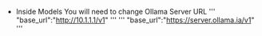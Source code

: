 - Inside Models You will need to change Ollama Server URL
'''
"base_url":"http://10.1.1.1/v1"
'''
'''
"base_url":"https://server.ollama.ia/v1"
'''
